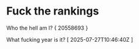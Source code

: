 # Fuck the rankings

Who the hell am I?
{ 20558693 }

What fucking year is it?
[ 2025-07-27T10:46:40Z ]
